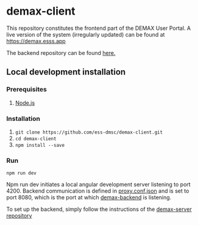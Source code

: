 # demax-client

This repository constitutes the frontend part of the DEMAX User Portal. 
A live version of the system (irregularly updated) can be found at https://demax.esss.app

The backend repository can be found <a href="https://github.com/ess-dmsc/demax-server">here.</a>

## Local development installation

### Prerequisites
1. [Node.js](https://nodejs.org)

### Installation
1. ```git clone https://github.com/ess-dmsc/demax-client.git```
2. ```cd demax-client```
3. ```npm install --save```

### Run
```npm run dev```

Npm run dev initiates a local angular development server listening to port 4200.
Backend communication is defined in [proxy.conf.json](https://github.com/ess-dmsc/demax-client/blob/master/proxy.conf.json) 
and is set to port 8080, which is the port at which [demax-backend](https://github.com/ess-dmsc/demax-server) is listening.

To set up the backend, simply follow the instructions of the <a href="https://github.com/ess-dmsc/demax-server">demax-server repository</a>
